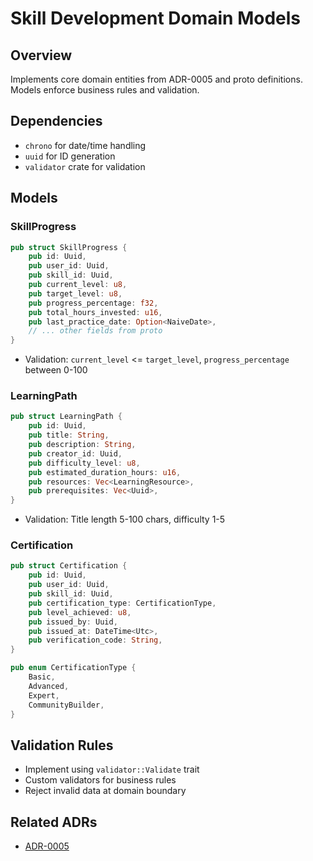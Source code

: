 # Skill Development Domain Models

## Overview
Implements core domain entities from ADR-0005 and proto definitions. Models enforce business rules and validation.

## Dependencies
- `chrono` for date/time handling
- `uuid` for ID generation
- `validator` crate for validation

## Models

### SkillProgress
```rust
pub struct SkillProgress {
    pub id: Uuid,
    pub user_id: Uuid,
    pub skill_id: Uuid,
    pub current_level: u8,
    pub target_level: u8,
    pub progress_percentage: f32,
    pub total_hours_invested: u16,
    pub last_practice_date: Option<NaiveDate>,
    // ... other fields from proto
}
```
- Validation: `current_level` <= `target_level`, `progress_percentage` between 0-100

### LearningPath
```rust
pub struct LearningPath {
    pub id: Uuid,
    pub title: String,
    pub description: String,
    pub creator_id: Uuid,
    pub difficulty_level: u8,
    pub estimated_duration_hours: u16,
    pub resources: Vec<LearningResource>,
    pub prerequisites: Vec<Uuid>,
}
```
- Validation: Title length 5-100 chars, difficulty 1-5

### Certification
```rust
pub struct Certification {
    pub id: Uuid,
    pub user_id: Uuid,
    pub skill_id: Uuid,
    pub certification_type: CertificationType,
    pub level_achieved: u8,
    pub issued_by: Uuid,
    pub issued_at: DateTime<Utc>,
    pub verification_code: String,
}

pub enum CertificationType {
    Basic,
    Advanced,
    Expert,
    CommunityBuilder,
}
```

## Validation Rules
- Implement using `validator::Validate` trait
- Custom validators for business rules
- Reject invalid data at domain boundary

## Related ADRs
- [ADR-0005](../adr/0005-skill-development-tracking.md)
